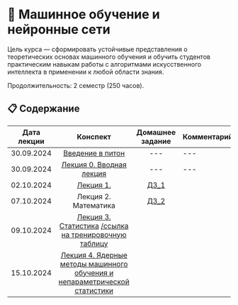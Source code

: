 # 🧠 Машинное обучение и нейронные сети 

Цель курса — сформировать устойчивые представления о теоретических основах машинного обучения и обучить студентов практическим навыкам работы с алгоритмами искусственного интеллекта в применении к любой области знания. 


Продолжительность: 2 семестр (250 часов).

## 📋 Содержание

Дата лекции | Конспект | Домашнее задание | Комментарий |
|:----:|:----:|:----:|----|
|30.09.2024| [Введение в питон](https://colab.research.google.com/drive/1VfQ_zl8rlCPZM97VMM5lAClFM41mcoj8?pli=1&authuser=2) |---|---|---|
|30.09.2024| [Лекция 0. Вводная лекция](https://colab.research.google.com/drive/1BROa0lWwKjJw9LQ6SCFRKQ5H-82BAkAV?pli=1&authuser=2) |---|---|---|
|02.10.2024| [Лекция 1.](https://colab.research.google.com/drive/19qJbsCXOQgKr4K9C6g4LEtuvuZFsHtRf?pli=1&authuser=2) | [ДЗ_1](https://colab.research.google.com/drive/1-8z2BuKPqfjpM71xKMugLJyHpzOzapuy#scrollTo=Q5571TQ6LS2w) |
|07.10.2024| Лекция 2. Математика | [ДЗ_2](https://colab.research.google.com/drive/1WP618hFutFKfF6-6TXCWeaODMMKV3mBt#scrollTo=GrwkEMOoXVP0) |
|09.10.2024| [Лекция 3. Статистика](https://colab.research.google.com/drive/1IbYnvXIi0X3Er9YZr915yy7pJXS6Im3h?pli=1&authuser=2) [/ссылка на тренировочную таблицу](https://drive.google.com/file/d/1JDH_zmW87T4mozLTkbg11xOIp2vCL8f7/view?usp=drive_link) | 
|15.10.2024| [Лекция 4. Ядерные методы машинного обучения и непараметрической статистики](https://colab.research.google.com/drive/1RXnKQ33I_0xKJT0i70pWw7cVxwThgoXa?pli=1&authuser=2) | 
